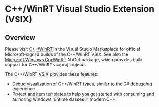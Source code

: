 # C++/WinRT Visual Studio Extension (VSIX)

## Overview

Please visit [C++/WinRT](https://aka.ms/cppwinrt/vsix/) in the Visual Studio Marketplace for official Microsoft-signed builds of the C++/WinRT VSIX.  See also the [Microsoft.Windows.CppWinRT](https://www.nuget.org/packages/Microsoft.Windows.CppWinRT/) NuGet package, which provides build support for C++/WinRT vcxproj projects. 

The C++/WinRT VSIX provides these features:
* Debug visualization of C++/WinRT types, similar to the C# debugging experience.
* Project and item templates to help you get started with consuming and authoring Windows runtime classes in modern C++.